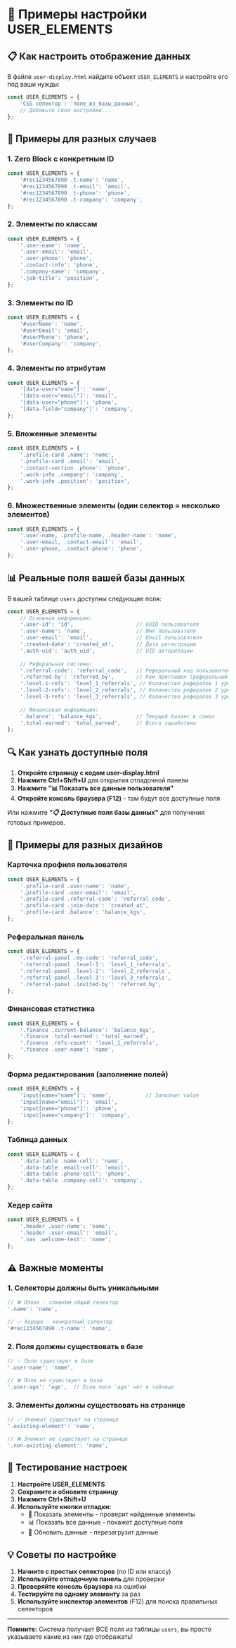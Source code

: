 # 🔧 Примеры настройки USER_ELEMENTS

## 📋 Как настроить отображение данных

В файле `user-display.html` найдите объект `USER_ELEMENTS` и настройте его под ваши нужды:

```javascript
const USER_ELEMENTS = {
    'CSS селектор': 'поле_из_базы_данных',
    // Добавьте свои настройки...
};
```

## 🎯 Примеры для разных случаев

### 1. Zero Block с конкретным ID
```javascript
const USER_ELEMENTS = {
    '#rec1234567890 .t-name': 'name',
    '#rec1234567890 .t-email': 'email',
    '#rec1234567890 .t-phone': 'phone',
    '#rec1234567890 .t-company': 'company',
};
```

### 2. Элементы по классам
```javascript
const USER_ELEMENTS = {
    '.user-name': 'name',
    '.user-email': 'email',
    '.user-phone': 'phone',
    '.contact-info': 'phone',
    '.company-name': 'company',
    '.job-title': 'position',
};
```

### 3. Элементы по ID
```javascript
const USER_ELEMENTS = {
    '#userName': 'name',
    '#userEmail': 'email',
    '#userPhone': 'phone',
    '#userCompany': 'company',
};
```

### 4. Элементы по атрибутам
```javascript
const USER_ELEMENTS = {
    '[data-user="name"]': 'name',
    '[data-user="email"]': 'email',
    '[data-user="phone"]': 'phone',
    '[data-field="company"]': 'company',
};
```

### 5. Вложенные элементы
```javascript
const USER_ELEMENTS = {
    '.profile-card .name': 'name',
    '.profile-card .email': 'email',
    '.contact-section .phone': 'phone',
    '.work-info .company': 'company',
    '.work-info .position': 'position',
};
```

### 6. Множественные элементы (один селектор = несколько элементов)
```javascript
const USER_ELEMENTS = {
    '.user-name, .profile-name, .header-name': 'name',
    '.user-email, .contact-email': 'email',
    '.user-phone, .contact-phone': 'phone',
};
```

## 📊 Реальные поля вашей базы данных

В вашей таблице `users` доступны следующие поля:

```javascript
const USER_ELEMENTS = {
    // Основная информация:
    '.user-id': 'id',                    // UUID пользователя
    '.user-name': 'name',                // Имя пользователя
    '.user-email': 'email',              // Email пользователя
    '.created-date': 'created_at',       // Дата регистрации
    '.auth-uid': 'auth_uid',             // UID авторизации
    
    // Реферальная система:
    '.referral-code': 'referral_code',   // Реферальный код пользователя
    '.referred-by': 'referred_by',       // Кем приглашен (реферальный код)
    '.level-1-refs': 'level_1_referrals', // Количество рефералов 1 уровня
    '.level-2-refs': 'level_2_referrals', // Количество рефералов 2 уровня  
    '.level-3-refs': 'level_3_referrals', // Количество рефералов 3 уровня
    
    // Финансовая информация:
    '.balance': 'balance_kgs',           // Текущий баланс в сомах
    '.total-earned': 'total_earned',     // Всего заработано
};
```

## 🔍 Как узнать доступные поля

1. **Откройте страницу с кодом user-display.html**
2. **Нажмите Ctrl+Shift+U** для открытия отладочной панели
3. **Нажмите "📊 Показать все данные пользователя"**
4. **Откройте консоль браузера (F12)** - там будут все доступные поля

Или нажмите **"📋 Доступные поля базы данных"** для получения готовых примеров.

## 🎨 Примеры для разных дизайнов

### Карточка профиля пользователя
```javascript
const USER_ELEMENTS = {
    '.profile-card .user-name': 'name',
    '.profile-card .user-email': 'email',
    '.profile-card .referral-code': 'referral_code',
    '.profile-card .join-date': 'created_at',
    '.profile-card .balance': 'balance_kgs',
};
```

### Реферальная панель
```javascript
const USER_ELEMENTS = {
    '.referral-panel .my-code': 'referral_code',
    '.referral-panel .level-1': 'level_1_referrals',
    '.referral-panel .level-2': 'level_2_referrals', 
    '.referral-panel .level-3': 'level_3_referrals',
    '.referral-panel .invited-by': 'referred_by',
};
```

### Финансовая статистика
```javascript
const USER_ELEMENTS = {
    '.finance .current-balance': 'balance_kgs',
    '.finance .total-earned': 'total_earned',
    '.finance .refs-count': 'level_1_referrals',
    '.finance .user-name': 'name',
};
```

### Форма редактирования (заполнение полей)
```javascript
const USER_ELEMENTS = {
    'input[name="name"]': 'name',           // Заполнит value
    'input[name="email"]': 'email',
    'input[name="phone"]': 'phone',
    'input[name="company"]': 'company',
};
```

### Таблица данных
```javascript
const USER_ELEMENTS = {
    '.data-table .name-cell': 'name',
    '.data-table .email-cell': 'email',
    '.data-table .phone-cell': 'phone',
    '.data-table .company-cell': 'company',
};
```

### Хедер сайта
```javascript
const USER_ELEMENTS = {
    '.header .user-name': 'name',
    '.header .user-email': 'email',
    '.nav .welcome-text': 'name',
};
```

## ⚠️ Важные моменты

### 1. Селекторы должны быть уникальными
```javascript
// ❌ Плохо - слишком общий селектор
'.name': 'name',

// ✅ Хорошо - конкретный селектор
'#rec1234567890 .t-name': 'name',
```

### 2. Поля должны существовать в базе
```javascript
// ✅ Поле существует в базе
'.user-name': 'name',

// ❌ Поле не существует в базе
'.user-age': 'age',  // Если поля 'age' нет в таблице
```

### 3. Элементы должны существовать на странице
```javascript
// ✅ Элемент существует на странице
'.existing-element': 'name',

// ❌ Элемент не существует на странице
'.non-existing-element': 'name',
```

## 🧪 Тестирование настроек

1. **Настройте USER_ELEMENTS**
2. **Сохраните и обновите страницу**
3. **Нажмите Ctrl+Shift+U**
4. **Используйте кнопки отладки:**
   - 🎯 Показать элементы - проверит найденные элементы
   - 📊 Показать все данные - покажет доступные поля
   - 🔄 Обновить данные - перезагрузит данные

## 💡 Советы по настройке

1. **Начните с простых селекторов** (по ID или классу)
2. **Используйте отладочную панель** для проверки
3. **Проверяйте консоль браузера** на ошибки
4. **Тестируйте по одному элементу** за раз
5. **Используйте инспектор элементов** (F12) для поиска правильных селекторов

---

**Помните:** Система получает ВСЕ поля из таблицы `users`, вы просто указываете какие из них где отображать!